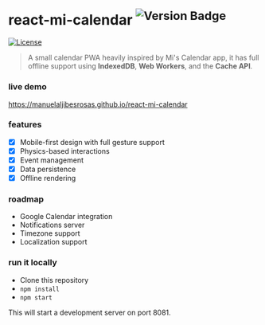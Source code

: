 # react-mi-calendar <sup>![Version Badge][npm-version-svg]</sup>

[![License][license-image]][license-url]

> A small calendar PWA heavily inspired by Mi's Calendar app, it has full offline support using **IndexedDB**, **Web Workers**, and the **Cache API**.

### live demo
https://manuelaljibesrosas.github.io/react-mi-calendar

### features

- [x] Mobile-first design with full gesture support
- [x] Physics-based interactions
- [x] Event management
- [x] Data persistence
- [x] Offline rendering

### roadmap

* Google Calendar integration
* Notifications server
* Timezone support
* Localization support

### run it locally

* Clone this repository
* `npm install`
* `npm start`

This will start a development server on port 8081.

[npm-version-svg]: https://versionbadg.es/manuelaljibesrosas/react-mi-calendar.svg
[license-image]: https://img.shields.io/github/license/manuelaljibesrosas/react-mi-calendar?style=flat-square
[license-url]: LICENSE
